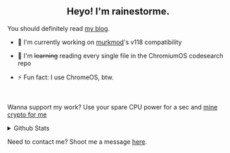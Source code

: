 <center>
  <h2>Heyo! I'm rainestorme.
</center>

You should definitely read [my blog](https://rainestorme.github.io/).

- 🔭 I'm currently working on [murkmod](https://github.com/rainestorme/murkmod)'s v118 compatibility
  

- 🌱 I'm ~~learning~~ reading every single file in the ChromiumOS codesearch repo
    

- ⚡ Fun fact: I use ChromeOS, btw.

<br/>  

Wanna support my work? Use your spare CPU power for a sec and [mine crypto for me](https://server.duinocoin.com/webminer.html?username=rainestorme&threads=4&rigid=&keyinput=funnyminingkeyhere)

<details>
  <summary>Github Stats</summary>
  <div align="center"><img src="https://github-readme-stats.vercel.app/api?username=rainestorme&show_icons=true&count_private=true&hide_border=true" align="center" /></div>  

<br/>  

<br/>  

<div align="center">
<img src="https://komarev.com/ghpvc/?username=rainestorme&&style=flat-square" align="center" />
</div>  
  

<br/>  
</details>

Need to contact me? Shoot me a message [here](mailto:rainest0rme@proton.me).
